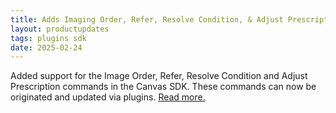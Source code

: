 ```yaml
---
title: Adds Imaging Order, Refer, Resolve Condition, & Adjust Prescription Commands to SDK
layout: productupdates
tags: plugins sdk 
date: 2025-02-24
---
```

Added support for the Image Order, Refer, Resolve Condition and Adjust Prescription commands in the Canvas SDK. These commands can now be originated and updated via plugins. [Read more.](/sdk/commands)
